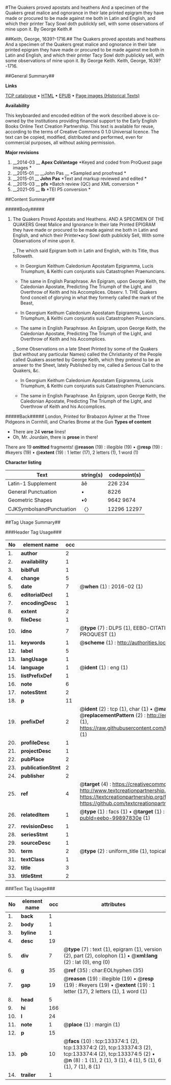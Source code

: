 #The Quakers proved apostats and heathens And a specimen of the Quakers great malice and ognorance in their late printed epigram they have made or procured to be made against me both in Latin and English, and which their printer Tacy Sowl doth publickly sell, with some observations of mine upon it. By George Keith.#

##Keith, George, 1639?-1716.##
The Quakers proved apostats and heathens And a specimen of the Quakers great malice and ognorance in their late printed epigram they have made or procured to be made against me both in Latin and English, and which their printer Tacy Sowl doth publickly sell, with some observations of mine upon it. By George Keith.
Keith, George, 1639?-1716.

##General Summary##

**Links**

[TCP catalogue](http://www.ota.ox.ac.uk/tcp/)  • 
[HTML](http://tei.it.ox.ac.uk/tcp/Texts-HTML/free/A87/A87659.html)  • 
[EPUB](http://tei.it.ox.ac.uk/tcp/Texts-EPUB/free/A87/A87659.epub) • 
[Page images (Historical Texts)](https://historicaltexts.jisc.ac.uk/eebo-99897830e)

**Availability**

This keyboarded and encoded edition of the work described above is co-owned by the
    institutions providing financial support to the Early English Books Online Text Creation
    Partnership. This text is available for reuse, according to the terms of  Creative Commons 0 1.0 Universal
    licence. The text can be copied, modified, distributed and performed, even for commercial
    purposes, all without asking permission.

**Major revisions**

1. __2014-03 __ __Apex CoVantage__ *Keyed and coded from ProQuest page images *
1. __2015-01 __ __John Pas __ *Sampled and proofread *
1. __2015-01 __ __John Pas__ *Text and markup reviewed and edited *
1. __2015-03 __ __pfs__ *Batch review (QC) and XML conversion *
1. __2021-05 __ __lb__ *TEI P5 conversion *

##Content Summary##

#####Body#####

1. The Quakers Proved Apostats and Heathens. AND A SPECIMEN OF THE QUAKERS Great Malice and Ignorance In their late Printed EPIGRAM they have made or procured to be made against me both in Latin and English, and which their Printer•acy Sowl doth publickly Sell, With some Observations of mine upon it.

    _ The which said Epigram both in Latin and English, with its Title, thus followeth.

      * In Georgium Keithum Caledonium Apostatam Epigramma, Lucis Triumphum, & Keithi cum conjuratis suis Catastrophen Praenuncians.

      * The same in English Paraphrase. An Epigram, upon George Keith, the Caledonian Apostate, Predicting The Triumph of the Light, and Overthrow of Keith and his Accomplices.
Observ. 1. THE Quakers fond conceit of glorying in what they formerly called the mark of the Beast, 
      * In Georgium Keithum Caledonium Apostatam Epigramma, Lucis Triumphum, & Keithi cum conjuratis suis Catastrophen Praenuncians.

      * The same in English Paraphrase. An Epigram, upon George Keith, the Caledonian Apostate, Predicting The Triumph of the Light, and Overthrow of Keith and his Accomplices.

    _ Some Observations on a late Sheet Printed by some of the Quakers (but without any particular Names) called the Christianity of the People called Quakers asserted by George Keith, which they pretend to be an answer to the Sheet, lately Published by me, called a Serious Call to the Quakers, &c.

      * In Georgium Keithum Caledonium Apostatam Epigramma, Lucis Triumphum, & Keithi cum conjuratis suis Catastrophen Praenuncians.

      * The same in English Paraphrase. An Epigram, upon George Keith, the Caledonian Apostate, Predicting The Triumph of the Light, and Overthrow of Keith and his Accomplices.

#####Back#####
London, Printed for Brabazon Aylmer at the Three Pidgeons in Cornhill, and Charles Brome at the Gun 
**Types of content**

  * There are 24 **verse** lines!
  * Oh, Mr. Jourdain, there is **prose** in there!

There are 19 **omitted** fragments! 
 @__reason__ (19) : illegible (19)  •  @__resp__ (19) : #keyers (19)  •  @__extent__ (19) : 1 letter (17), 2 letters (1), 1 word (1)

**Character listing**


|Text|string(s)|codepoint(s)|
|---|---|---|
|Latin-1 Supplement|âê|226 234|
|General Punctuation|•|8226|
|Geometric Shapes|▪◊|9642 9674|
|CJKSymbolsandPunctuation|〈〉|12296 12297|

##Tag Usage Summary##

###Header Tag Usage###

|No|element name|occ|attributes|
|---|---|---|---|
|1.|__author__|2||
|2.|__availability__|1||
|3.|__biblFull__|1||
|4.|__change__|5||
|5.|__date__|7| @__when__ (1) : 2016-02 (1)|
|6.|__editorialDecl__|1||
|7.|__encodingDesc__|1||
|8.|__extent__|2||
|9.|__fileDesc__|1||
|10.|__idno__|7| @__type__ (7) : DLPS (1), EEBO-CITATION (1), VID (1), EEBO-PROQUEST (1), STC (2), PROQUEST (1)|
|11.|__keywords__|1| @__scheme__ (1) : http://authorities.loc.gov/ (1)|
|12.|__label__|5||
|13.|__langUsage__|1||
|14.|__language__|1| @__ident__ (1) : eng (1)|
|15.|__listPrefixDef__|1||
|16.|__note__|6||
|17.|__notesStmt__|2||
|18.|__p__|11||
|19.|__prefixDef__|2| @__ident__ (2) : tcp (1), char (1)  •  @__matchPattern__ (2) : ([0-9\-]+):([0-9IVX]+) (1), (.+) (1)  •  @__replacementPattern__ (2) : http://eebo.chadwyck.com/downloadtiff?vid=$1&page=$2 (1), https://raw.githubusercontent.com/textcreationpartnership/Texts/master/tcpchars.xml#$1 (1)|
|20.|__profileDesc__|1||
|21.|__projectDesc__|1||
|22.|__pubPlace__|2||
|23.|__publicationStmt__|2||
|24.|__publisher__|2||
|25.|__ref__|4| @__target__ (4) : https://creativecommons.org/publicdomain/zero/1.0/ (1), http://www.textcreationpartnership.org/docs/. (1), https://textcreationpartnership.org/faq/#faq05 (1), https://github.com/textcreationpartnership (1)|
|26.|__relatedItem__|1| @__type__ (1) : facs (1)  •  @__target__ (1) : https://data.historicaltexts.jisc.ac.uk/view?pubId=eebo-99897830e (1)|
|27.|__revisionDesc__|1||
|28.|__seriesStmt__|1||
|29.|__sourceDesc__|1||
|30.|__term__|2| @__type__ (2) : uniform_title (1), topical_term (1)|
|31.|__textClass__|1||
|32.|__title__|3||
|33.|__titleStmt__|2||


###Text Tag Usage###

|No|element name|occ|attributes|
|---|---|---|---|
|1.|__back__|1||
|2.|__body__|1||
|3.|__byline__|1||
|4.|__desc__|19||
|5.|__div__|7| @__type__ (7) : text (1), epigram (1), version (2), part (2), colophon (1)  •  @__xml:lang__ (2) : lat (0), eng (0)|
|6.|__g__|35| @__ref__ (35) : char:EOLhyphen (35)|
|7.|__gap__|19| @__reason__ (19) : illegible (19)  •  @__resp__ (19) : #keyers (19)  •  @__extent__ (19) : 1 letter (17), 2 letters (1), 1 word (1)|
|8.|__head__|5||
|9.|__hi__|166||
|10.|__l__|24||
|11.|__note__|1| @__place__ (1) : margin (1)|
|12.|__p__|15||
|13.|__pb__|10| @__facs__ (10) : tcp:133374:1 (2), tcp:133374:2 (2), tcp:133374:3 (2), tcp:133374:4 (2), tcp:133374:5 (2)  •  @__n__ (8) : 1 (1), 2 (1), 3 (1), 4 (1), 5 (1), 6 (1), 7 (1), 8 (1)|
|14.|__trailer__|1||
